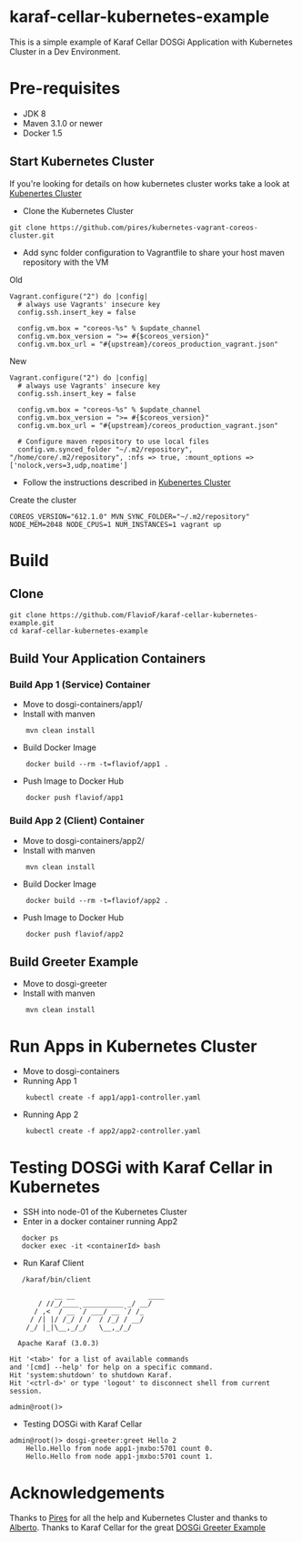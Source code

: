 karaf-cellar-kubernetes-example
============================
This is a simple example of Karaf Cellar DOSGi Application with Kubernetes Cluster in a Dev Environment.

# Pre-requisites

* JDK 8
* Maven 3.1.0 or newer
* Docker 1.5

## Start Kubernetes Cluster
If you're looking for details on how kubernetes cluster works take a look at [Kubenertes Cluster](https://github.com/pires/kubernetes-vagrant-coreos-cluster)

* Clone the Kubernetes Cluster
```
git clone https://github.com/pires/kubernetes-vagrant-coreos-cluster.git
```
* Add sync folder configuration to Vagrantfile to share your host maven repository with the VM

Old
```
Vagrant.configure("2") do |config|
  # always use Vagrants' insecure key
  config.ssh.insert_key = false

  config.vm.box = "coreos-%s" % $update_channel
  config.vm.box_version = ">= #{$coreos_version}"
  config.vm.box_url = "#{upstream}/coreos_production_vagrant.json"
```
New
```
Vagrant.configure("2") do |config|
  # always use Vagrants' insecure key
  config.ssh.insert_key = false

  config.vm.box = "coreos-%s" % $update_channel
  config.vm.box_version = ">= #{$coreos_version}"
  config.vm.box_url = "#{upstream}/coreos_production_vagrant.json"

  # Configure maven repository to use local files
  config.vm.synced_folder "~/.m2/repository", "/home/core/.m2/repository", :nfs => true, :mount_options => ['nolock,vers=3,udp,noatime']
```
* Follow the instructions described in [Kubenertes Cluster](https://github.com/pires/kubernetes-vagrant-coreos-cluster)


Create the cluster
```
COREOS_VERSION="612.1.0" MVN_SYNC_FOLDER="~/.m2/repository" NODE_MEM=2048 NODE_CPUS=1 NUM_INSTANCES=1 vagrant up
```

# Build

## Clone
```
git clone https://github.com/FlavioF/karaf-cellar-kubernetes-example.git
cd karaf-cellar-kubernetes-example
```

## Build Your Application Containers
### Build App 1 (Service) Container

* Move to dosgi-containers/app1/
* Install with manven
```
    mvn clean install
```
* Build Docker Image
```
    docker build --rm -t=flaviof/app1 .
```
* Push Image to Docker Hub
```
    docker push flaviof/app1
```

### Build App 2 (Client) Container
* Move to dosgi-containers/app2/
* Install with manven
```
    mvn clean install
```
* Build Docker Image
```
    docker build --rm -t=flaviof/app2 .
```
* Push Image to Docker Hub
```
    docker push flaviof/app2
```

## Build Greeter Example
* Move to dosgi-greeter
* Install with manven
```
    mvn clean install
```

# Run Apps in Kubernetes Cluster
* Move to dosgi-containers
* Running App 1
```
    kubectl create -f app1/app1-controller.yaml 
```
* Running App 2
```
    kubectl create -f app2/app2-controller.yaml 
```

# Testing DOSGi with Karaf Cellar in Kubernetes
* SSH into node-01 of the Kubernetes Cluster
* Enter in a docker container running App2
```
   docker ps
   docker exec -it <containerId> bash
```
* Run Karaf Client
```
   /karaf/bin/client

           __ __                  ____      
       / //_/____ __________ _/ __/      
      / ,<  / __ `/ ___/ __ `/ /_        
     / /| |/ /_/ / /  / /_/ / __/        
    /_/ |_|\__,_/_/   \__,_/_/         

  Apache Karaf (3.0.3)

Hit '<tab>' for a list of available commands
and '[cmd] --help' for help on a specific command.
Hit 'system:shutdown' to shutdown Karaf.
Hit '<ctrl-d>' or type 'logout' to disconnect shell from current session.

admin@root()> 
```

* Testing DOSGi with Karaf Cellar
```
admin@root()> dosgi-greeter:greet Hello 2
    Hello.Hello from node app1-jmxbo:5701 count 0.
    Hello.Hello from node app1-jmxbo:5701 count 1.
```

# Acknowledgements

Thanks to [Pires](https://github.com/pires) for all the help and Kubernetes Cluster and thanks to [Alberto](https://github.com/albertocsm).
Thanks to Karaf Cellar for the great [DOSGi Greeter Example](https://github.com/apache/karaf-cellar/tree/master/samples/dosgi-greeter) 


